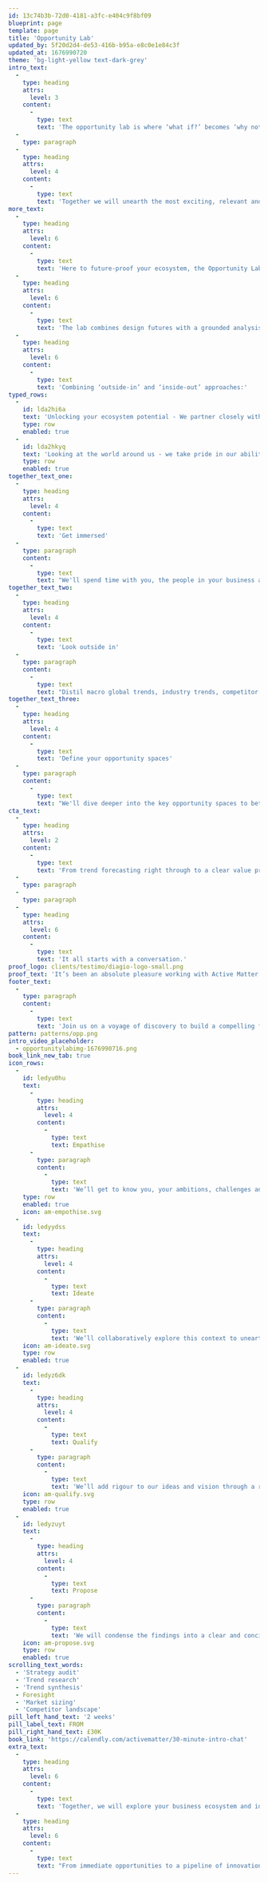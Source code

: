 ```yaml
---
id: 13c74b3b-72d0-4181-a3fc-e404c9f8bf09
blueprint: page
template: page
title: 'Opportunity Lab'
updated_by: 5f20d2d4-de53-416b-b95a-e8c0e1e84c3f
updated_at: 1676990720
theme: 'bg-light-yellow text-dark-grey'
intro_text:
  -
    type: heading
    attrs:
      level: 3
    content:
      -
        type: text
        text: 'The opportunity lab is where ‘what if?’ becomes ‘why not?’.'
  -
    type: paragraph
  -
    type: heading
    attrs:
      level: 4
    content:
      -
        type: text
        text: 'Together we will unearth the most exciting, relevant and fruitful ideas for your organisation; turn them into well-rounded and robust strategies and arm you with the tools to make great, long-term decisions.'
more_text:
  -
    type: heading
    attrs:
      level: 6
    content:
      -
        type: text
        text: 'Here to future-proof your ecosystem, the Opportunity Lab harnesses a mixture of qualitative and quantitative research and blends this with empathetic and creative thinking to highlight and qualify your immediate and future opportunities.'
  -
    type: heading
    attrs:
      level: 6
    content:
      -
        type: text
        text: 'The lab combines design futures with a grounded analysis of the current landscape to explore and qualify new markets, pre-emptively framing new propositions and innovations.'
  -
    type: heading
    attrs:
      level: 6
    content:
      -
        type: text
        text: 'Combining ‘outside-in’ and ‘inside-out’ approaches:'
typed_rows:
  -
    id: lda2hi6a
    text: 'Unlocking your ecosystem potential - We partner closely with you to understand your organisation, your vision, goals and purpose in order to best appreciate what drives you and your business.'
    type: row
    enabled: true
  -
    id: lda2hkyq
    text: 'Looking at the world around us - we take pride in our ability to scout future horizons, spot consumer, industry and macro trends and map prospective scenarios to revolutionise or revitalise your business.'
    type: row
    enabled: true
together_text_one:
  -
    type: heading
    attrs:
      level: 4
    content:
      -
        type: text
        text: 'Get immersed'
  -
    type: paragraph
    content:
      -
        type: text
        text: "We'll spend time with you, the people in your business and your data and customer insights to understand and document your vision, company assets and unique capabilities."
together_text_two:
  -
    type: heading
    attrs:
      level: 4
    content:
      -
        type: text
        text: 'Look outside in'
  -
    type: paragraph
    content:
      -
        type: text
        text: "Distil macro global trends, industry trends, competitor activity and innovator profiles. From here we'll map your opportunity spaces."
together_text_three:
  -
    type: heading
    attrs:
      level: 4
    content:
      -
        type: text
        text: 'Define your opportunity spaces'
  -
    type: paragraph
    content:
      -
        type: text
        text: "We'll dive deeper into the key opportunity spaces to better understand the market size and maturity, and layer in your existing assets and capabilities that you can leverage to move quickly."
cta_text:
  -
    type: heading
    attrs:
      level: 2
    content:
      -
        type: text
        text: 'From trend forecasting right through to a clear value proposition. The opportunity lab is a catalyst for proactive action, cutting through the fog of uncertainty, bringing rigour to ideation and sparking the strategies to transform businesses on a mission.'
  -
    type: paragraph
  -
    type: paragraph
  -
    type: heading
    attrs:
      level: 6
    content:
      -
        type: text
        text: 'It all starts with a conversation.'
proof_logo: clients/testimo/diagio-logo-small.png
proof_text: 'It’s been an absolute pleasure working with Active Matter. The professionalism in taking time to understand our business and requirements has been fantastic.'
footer_text:
  -
    type: paragraph
    content:
      -
        type: text
        text: 'Join us on a voyage of discovery to build a compelling future vision for your organisation.'
pattern: patterns/opp.png
intro_video_placeholder:
  - opportunitylabimg-1676990716.png
book_link_new_tab: true
icon_rows:
  -
    id: ledyu0hu
    text:
      -
        type: heading
        attrs:
          level: 4
        content:
          -
            type: text
            text: Empathise
      -
        type: paragraph
        content:
          -
            type: text
            text: 'We’ll get to know you, your ambitions, challenges and goals. We’ll also understand the macro and industry level trends effecting the present and future of your business.'
    type: row
    enabled: true
    icon: am-empothise.svg
  -
    id: ledyydss
    text:
      -
        type: heading
        attrs:
          level: 4
        content:
          -
            type: text
            text: Ideate
      -
        type: paragraph
        content:
          -
            type: text
            text: 'We’ll collaboratively explore this context to unearth new and exciting ideas that could revolutionise your business, market or industry. We’ll define these by priority and potential.'
    icon: am-ideate.svg
    type: row
    enabled: true
  -
    id: ledyz6dk
    text:
      -
        type: heading
        attrs:
          level: 4
        content:
          -
            type: text
            text: Qualify
      -
        type: paragraph
        content:
          -
            type: text
            text: 'We’ll add rigour to our ideas and vision through a range of market and design research methodologies which will highlight exactly where we should play and how we can win.'
    icon: am-qualify.svg
    type: row
    enabled: true
  -
    id: ledyzuyt
    text:
      -
        type: heading
        attrs:
          level: 4
        content:
          -
            type: text
            text: Propose
      -
        type: paragraph
        content:
          -
            type: text
            text: 'We will condense the findings into a clear and concise value proposition making sure you are armed with the right market intelligence and relevant strategy to launch successful products, services and experiences for your consumer.'
    icon: am-propose.svg
    type: row
    enabled: true
scrolling_text_words:
  - 'Strategy audit'
  - 'Trend research'
  - 'Trend synthesis'
  - Foresight
  - 'Market sizing'
  - 'Competitor landscape'
pill_left_hand_text: '2 weeks'
pill_label_text: FROM
pill_right_hand_text: £30K
book_link: 'https://calendly.com/activematter/30-minute-intro-chat'
extra_text:
  -
    type: heading
    attrs:
      level: 6
    content:
      -
        type: text
        text: 'Together, we will explore your business ecosystem and identify the opportunities you are uniquely positioned to address.'
  -
    type: heading
    attrs:
      level: 6
    content:
      -
        type: text
        text: "From immediate opportunities to a pipeline of innovation activity, the lab is the springboard for strategy and innovation.\_"
---
```

